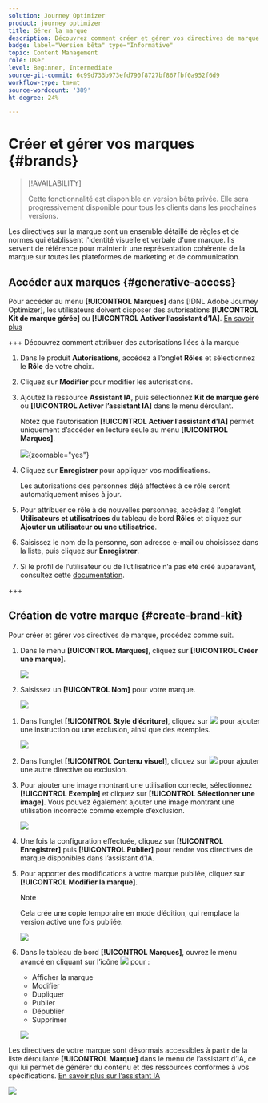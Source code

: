 ```yaml
---
solution: Journey Optimizer
product: journey optimizer
title: Gérer la marque
description: Découvrez comment créer et gérer vos directives de marque.
badge: label="Version bêta" type="Informative"
topic: Content Management
role: User
level: Beginner, Intermediate
source-git-commit: 6c99d733b973efd790f8727bf867fbf0a952f6d9
workflow-type: tm+mt
source-wordcount: '389'
ht-degree: 24%

---
```


# Créer et gérer vos marques {#brands}

>[!AVAILABILITY]
>
>Cette fonctionnalité est disponible en version bêta privée. Elle sera progressivement disponible pour tous les clients dans les prochaines versions.

Les directives sur la marque sont un ensemble détaillé de règles et de normes qui établissent l&#39;identité visuelle et verbale d&#39;une marque. Ils servent de référence pour maintenir une représentation cohérente de la marque sur toutes les plateformes de marketing et de communication.

<!--Upload feature currently behind feature flag--

In [!DNL Journey Optimizer], you now have the option to manually input and organize your brand details or upload brand guideline documents for automatic information extraction.-->

## Accéder aux marques {#generative-access}

Pour accéder au menu **[!UICONTROL Marques]** dans [!DNL Adobe Journey Optimizer], les utilisateurs doivent disposer des autorisations **[!UICONTROL Kit de marque gérée]** ou **[!UICONTROL Activer l’assistant d’IA]**. [En savoir plus](../administration/permissions.md)

+++  Découvrez comment attribuer des autorisations liées à la marque

1. Dans le produit **Autorisations**, accédez à l’onglet **Rôles** et sélectionnez le **Rôle** de votre choix.

1. Cliquez sur **Modifier** pour modifier les autorisations.

1. Ajoutez la ressource **Assistant IA**, puis sélectionnez **Kit de marque géré** ou **[!UICONTROL Activer l’assistant IA]** dans le menu déroulant.

   Notez que l’autorisation **[!UICONTROL Activer l’assistant d’IA]** permet uniquement d’accéder en lecture seule au menu **[!UICONTROL Marques]**.

   ![](assets/brands-permission.png){zoomable="yes"}

1. Cliquez sur **Enregistrer** pour appliquer vos modifications.

   Les autorisations des personnes déjà affectées à ce rôle seront automatiquement mises à jour.

1. Pour attribuer ce rôle à de nouvelles personnes, accédez à l’onglet **Utilisateurs et utilisatrices** du tableau de bord **Rôles** et cliquez sur **Ajouter un utilisateur ou une utilisatrice**.

1. Saisissez le nom de la personne, son adresse e-mail ou choisissez dans la liste, puis cliquez sur **Enregistrer**.

1. Si le profil de l’utilisateur ou de l’utilisatrice n’a pas été créé auparavant, consultez cette [documentation](https://experienceleague.adobe.com/fr/docs/experience-platform/access-control/abac/permissions-ui/users).

+++

## Création de votre marque {#create-brand-kit}

Pour créer et gérer vos directives de marque, procédez comme suit.

<!--Upload feature currently behind feature flag--

To create and manage your Brand guideline, you can either enter the details yourself, or upload your brand guidelines document to have the information extracted automatically:-->

1. Dans le menu **[!UICONTROL Marques]**, cliquez sur **[!UICONTROL Créer une marque]**.

   ![](assets/brands-1.png)

1. Saisissez un **[!UICONTROL Nom]** pour votre marque<!--and a **[!UICONTROL Description]** to your brand guideline-->.

   ![](assets/brands-2-temp.png)

<!--Upload feature currently behind feature flag so hidden from doc - should be available again by EOM (Feb)--

1. Drag and drop or select your file to upload your brand guidelines and extract automatically relevant brand information. Click **[!UICONTROL Create brand]**.

    The information extraction process now begins. Note that it may take several minutes to complete.

    ![](assets/brands-2.png)

1. Your Content and visual creation standards are now automatically populated. Browse through the different tabs to adapt the information as needed.

-->

1. Dans l’onglet **[!UICONTROL Style d’écriture]**, cliquez sur ![](assets/do-not-localize/Smock_Add_18_N.svg) pour ajouter une instruction ou une exclusion, ainsi que des exemples.

   ![](assets/brands-3.png)

1. Dans l’onglet **[!UICONTROL Contenu visuel]**, cliquez sur ![](assets/do-not-localize/Smock_Add_18_N.svg) pour ajouter une autre directive ou exclusion.

1. Pour ajouter une image montrant une utilisation correcte, sélectionnez **[!UICONTROL Exemple]** et cliquez sur **[!UICONTROL Sélectionner une image]**. Vous pouvez également ajouter une image montrant une utilisation incorrecte comme exemple d’exclusion.

   ![](assets/brands-4.png)

1. Une fois la configuration effectuée, cliquez sur **[!UICONTROL Enregistrer]** puis **[!UICONTROL Publier]** pour rendre vos directives de marque disponibles dans l’assistant d’IA.

1. Pour apporter des modifications à votre marque publiée, cliquez sur **[!UICONTROL Modifier la marque]**.

   >[!NOTE]
   >
   >Cela crée une copie temporaire en mode d’édition, qui remplace la version active une fois publiée.

   ![](assets/brands-8.png)

1. Dans le tableau de bord **[!UICONTROL Marques]**, ouvrez le menu avancé en cliquant sur l’icône ![](assets/do-not-localize/Smock_More_18_N.svg) pour :

   * Afficher la marque
   * Modifier
   * Dupliquer
   * Publier
   * Dépublier
   * Supprimer

   ![](assets/brands-6.png)

Les directives de votre marque sont désormais accessibles à partir de la liste déroulante **[!UICONTROL Marque]** dans le menu de l’assistant d’IA, ce qui lui permet de générer du contenu et des ressources conformes à vos spécifications. [En savoir plus sur l’assistant IA](gs-generative.md)

![](assets/brands-7.png)
